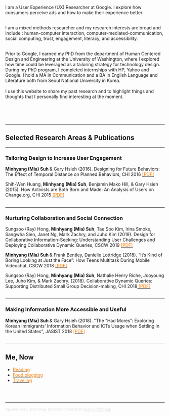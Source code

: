 <p>   
<br><br><br>
I am a User Experience (UX) Researcher at Google. I explore how consumers perceive ads and how to make their experience better. <br><br>

I am a mixed methods researcher and my research interests are broad and include : human-computer interaction, computer-mediated-communication, social computing, trust, engagement, literacy, and accessibility.<br><br> 

Prior to Google, I earned my PhD from the department of Human Centered Design and Engineering at the University of Washington, where I explored how time could be leveraged as a tailoring strategy for technology design. During my PhD program, I completed internships with HP, Yahoo and Google. I hold a MA in Communication and a BA in English Language and Literature both from Seoul National University in Korea. 
<br><br>
I use this website to share my past research and to highlight things and thoughts that I personally find interesting at the moment. </p><br><br><br> 




---

## Selected Research Areas & Publications  

---

### Tailoring Design to Increase User Engagement
<b>Minhyang (Mia) Suh </b>& Gary Hsieh (2016). Designing for Future Behaviors: The Effect of Temporal Distance on Planned Behaviors, CHI 2016 <a href="http://students.washington.edu/miasuh/attachment/chi2016.pdf"><font color = "#ff7b00">[PDF]</font></a><br>

Shih-Wen Huang,<b> Minhyang (Mia) Suh</b>, Benjamin Mako Hill, & Gary Hsieh (2015). How Activists are Both Born and Made: An Analysis of Users on Change.org, CHI 2015 <a href="http://students.washington.edu/miasuh/attachment/chi2015.pdf"><font color = "#ff7b00">[PDF]</font></a><br><br>


---

###  Nurturing Collaboration and Social Connection     

Sungsoo (Ray) Hong, <b>Minhyang (Mia) Suh</b>, Tae Soo Kim, Irina Smoke, Sangwha Sien, Janet Ng, Mark Zachry, and Juho Kim (2019). Design for Collaborative Information-Seeking: Understanding User Challenges and Deploying Collaborative Dynamic Queries, CSCW 2019 <a href="http://students.washington.edu/miasuh/attachment/Teens_CSCW2018.pdf"><font color = "#ff7b00">[PDF]</font></a>


<b>Minhyang (Mia) Suh </b>& Frank Bentley, Danielle Lottridge (2018). “It’s Kind of Boring Looking at Just the Face”: How Teens Multitask During Mobile Videochat, CSCW 2018 <a href="http://students.washington.edu/miasuh/attachment/Teens_CSCW2018.pdf"><font color = "#ff7b00">[PDF]</font></a>


Sungsoo (Ray) Hong, <b>Minhyang (Mia) Suh</b>, Nathalie Henry Riche, Jooyoung Lee, Juho Kim, & Mark Zachry. (2018). Collaborative Dynamic Queries: Supporting Distributed Small Group Decision-making, CHI 2018<a href="http://students.washington.edu/miasuh/attachment/chi2018.pdf"><font color = "#ff7b00"> [PDF]</font></a> <br><br>


---
### Making Information More Accessible and Useful 

<b>Minhyang (Mia) Suh </b>& Gary Hsieh (2018). "The “Had Mores”: Exploring Korean Immigrants’ Information Behavior and ICTs Usage when Settling in the United States", JASIST 2018 <a href="http://students.washington.edu/miasuh/attachment/Korean.pdf"><font color = "#ff7b00"> [PDF]</font></a><br><br>



---
## Me, Now 
- <a href="http://students.washington.edu/miasuh/attachment/Korean.pdf"><font color = "#ff7b00"> Reading </font></a>
- <a href="http://students.washington.edu/miasuh/attachment/Korean.pdf"><font color = "#ff7b00"> Food blogging </font></a>
- <a href="http://students.washington.edu/miasuh/attachment/Korean.pdf"><font color = "#ff7b00"> Traveling </font></a>
 
<br><br>




---
<p style="font-size:11px;color:rgb(224,224,224)">
Updated May, 2020   Page template forked from <a href="https://github.com/evanca/quick-portfolio" style="color: rgb(224,224,224)">evanca @GitHub</a></p>
<!-- Remove above link if you don't want to attibute -->
